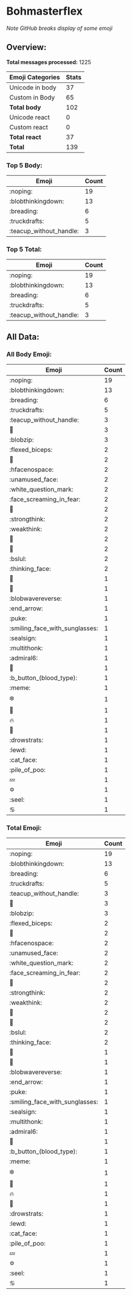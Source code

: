 # Bohmasterflex

*Note GitHub breaks display of some emoji*

## Overview:

**Total messages processed:** 1225

Emoji Categories | Stats
-------|--------
Unicode in body | 37
Custom in Body | 65
**Total body** | 102
Unicode react | 0
Custom react | 0
**Total react** | 37
**Total** | 139

### Top 5 Body:

Emoji | Count
-------|--------
:noping: | 19
:blobthinkingdown: | 13
:breading: | 6
:truckdrafts: | 5
:teacup_without_handle: | 3

### Top 5 Total:

Emoji | Count
-------|--------
:noping: | 19
:blobthinkingdown: | 13
:breading: | 6
:truckdrafts: | 5
:teacup_without_handle: | 3

## All Data:

### All Body Emoji:

Emoji | Count
-------|--------
:noping: | 19
:blobthinkingdown: | 13
:breading: | 6
:truckdrafts: | 5
:teacup_without_handle: | 3
:honeybee: | 3
:blobzip: | 3
:flexed_biceps: | 2
:seal: | 2
:hfacenospace: | 2
:unamused_face: | 2
:white_question_mark: | 2
:face_screaming_in_fear: | 2
:eggplant: | 2
:strongthink: | 2
:weakthink: | 2
:trumpet: | 2
:chicken: | 2
:bslul: | 2
:thinking_face: | 2
:straight_ruler: | 1
:open_book: | 1
:blobwavereverse: | 1
:end_arrow: | 1
:puke: | 1
:smiling_face_with_sunglasses: | 1
:sealsign: | 1
:multithonk: | 1
:admiral6: | 1
:middle_finger: | 1
:b_button_(blood_type): | 1
:meme: | 1
:snowflake: | 1
:guitar: | 1
:fire: | 1
:eyes: | 1
:drowstrats: | 1
:lewd: | 1
:cat_face: | 1
:pile_of_poo: | 1
:zzz: | 1
:star_of_david: | 1
:seel: | 1
:cancer: | 1

### Total Emoji:

Emoji | Count
-------|--------
:noping: | 19
:blobthinkingdown: | 13
:breading: | 6
:truckdrafts: | 5
:teacup_without_handle: | 3
:honeybee: | 3
:blobzip: | 3
:flexed_biceps: | 2
:seal: | 2
:hfacenospace: | 2
:unamused_face: | 2
:white_question_mark: | 2
:face_screaming_in_fear: | 2
:eggplant: | 2
:strongthink: | 2
:weakthink: | 2
:trumpet: | 2
:chicken: | 2
:bslul: | 2
:thinking_face: | 2
:straight_ruler: | 1
:open_book: | 1
:blobwavereverse: | 1
:end_arrow: | 1
:puke: | 1
:smiling_face_with_sunglasses: | 1
:sealsign: | 1
:multithonk: | 1
:admiral6: | 1
:middle_finger: | 1
:b_button_(blood_type): | 1
:meme: | 1
:snowflake: | 1
:guitar: | 1
:fire: | 1
:eyes: | 1
:drowstrats: | 1
:lewd: | 1
:cat_face: | 1
:pile_of_poo: | 1
:zzz: | 1
:star_of_david: | 1
:seel: | 1
:cancer: | 1

